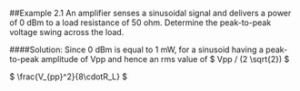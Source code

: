 ##Example 2.1
An amplifier senses a sinusoidal signal and delivers a power of 0 dBm to a load resistance of 50 ohm.  Determine the peak-to-peak voltage swing across the load.

####Solution:
Since 0 dBm is equal to 1 mW, for a sinusoid having a peak-to-peak amplitude of Vpp and hence an rms value of $ Vpp / (2 \sqrt{2}) $

$ \frac{V_{pp}^2}{8\cdotR_L} $
